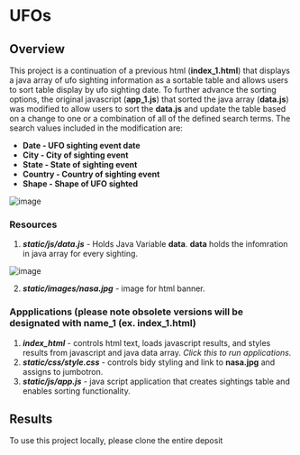 # UFOs

## Overview

  This project is a continuation of a previous html (**index_1.html**) that displays a java array of ufo sighting information as a sortable table and allows users to sort table display by ufo sighting date.  To further advance the sorting options, the original javascript (**app_1.js**) that sorted the java array (**data.js**) was modified to allow users to sort the **data.js** and update the table based on a change to one or a combination of all of the defined search terms.  The search values included in the modification are:
  
  *  **Date - UFO sighting event date**
  *  **City - City of sighting event**
  *  **State - State of sighting event**
  *  **Country - Country of sighting event**
  *  **Shape - Shape of UFO sighted**
  
![image](https://user-images.githubusercontent.com/91850824/155857286-47341312-07ab-4887-938f-cee67b20b46a.png)


### Resources

  1. ***static/js/data.js*** - Holds Java Variable **data**.  **data** holds the infomration in java array for every sighting.
  
  ![image](https://user-images.githubusercontent.com/91850824/155856907-fb036094-b72b-405b-8500-05d5860eb281.png)

  2. ***static/images/nasa.jpg*** - image for html banner.

### Appplications (please note obsolete versions will be designated with name_1 (ex.  index_1.html)

  1.  ***index_html*** - controls html text, loads javascript results, and styles results from javascript and java data array.  *Click this to run applications.*
  2.  ***static/css/style.css*** - controls bidy styling and link to **nasa.jpg** and assigns to jumbotron.
  3.  ***static/js/app.js*** - java script application that creates sightings table and enables sorting functionality.

## Results

  To use this project locally, please clone the entire deposit 



